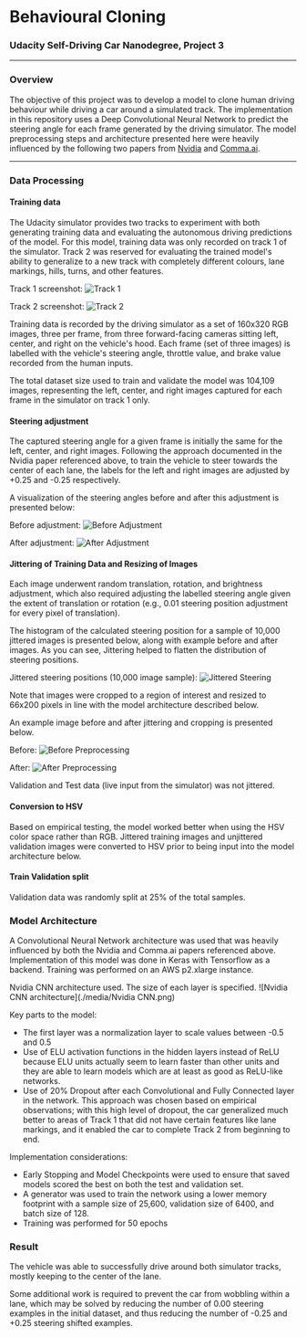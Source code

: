 # Behavioural Cloning
### Udacity Self-Driving Car Nanodegree, Project 3
---

### Overview

The objective of this project was to develop a model to clone human driving behaviour while driving a car around a simulated track. The implementation in this repository uses a Deep Convolutional Neural Network to predict the steering angle for each frame generated by the driving simulator. The model preprocessing steps and architecture presented here were heavily influenced by the following two papers from [Nvidia](https://images.nvidia.com/content/tegra/automotive/images/2016/solutions/pdf/end-to-end-dl-using-px.pdf) and [Comma.ai](https://arxiv.org/pdf/1608.01230v1.pdf).


---
### Data Processing

#### Training data
The Udacity simulator provides two tracks to experiment with both generating training data and evaluating the autonomous driving predictions of the model. For this model, training data was only recorded on track 1 of the simulator. Track 2 was reserved for evaluating the trained model's ability to generalize to a new track with completely different colours, lane markings, hills, turns, and other features.

Track 1 screenshot:
![Track 1](./media/simulator_track1.png)

Track 2 screenshot:
![Track 2](./media/simulator_track2.png)

Training data is recorded by the driving simulator as a set of 160x320 RGB images, three per frame, from three forward-facing cameras sitting left, center, and right on the vehicle's hood. Each frame (set of three images) is labelled with the vehicle's steering angle, throttle value, and brake value recorded from the human inputs.

The total dataset size used to train and validate the model was 104,109 images, representing the left, center, and right images captured for each frame in the simulator on track 1 only.

#### Steering adjustment
The captured steering angle for a given frame is initially the same for the left, center, and right images. Following the approach documented in the Nvidia paper referenced above, to train the vehicle to steer towards the center of each lane, the labels for the left and right images are adjusted by +0.25 and -0.25 respectively.

A visualization of the steering angles before and after this adjustment is presented below:

Before adjustment:
![Before Adjustment](./media/before_adjustment.png)

After adjustment:
![After Adjustment](./media/after_adjustment.png)

#### Jittering of Training Data and Resizing of Images
Each image underwent random translation, rotation, and brightness adjustment, which also required adjusting the labelled steering angle given the extent of translation or rotation (e.g., 0.01 steering position adjustment for every pixel of translation).

The histogram of the calculated steering position for a sample of 10,000 jittered images is presented below, along with example before and after images. As you can see, Jittering helped to flatten the distribution of steering positions.

Jittered steering positions (10,000 image sample):
![Jittered Steering](./media/jittered.png)

Note that images were cropped to a region of interest and resized to 66x200 pixels in line with the model architecture described below.

An example image before and after jittering and cropping is presented below.

Before:
![Before Preprocessing](./media/before.jpg)

After:
![After Preprocessing](./media/after.png)

Validation and Test data (live input from the simulator) was not jittered.

#### Conversion to HSV
Based on empirical testing, the model worked better when using the HSV color space rather than RGB. Jittered training images and unjittered validation images were converted to HSV prior to being input into the model architecture below.

#### Train Validation split
Validation data was randomly split at 25% of the total samples.

### Model Architecture
A Convolutional Neural Network architecture was used that was heavily influenced by both the Nvidia and Comma.ai papers referenced above. Implementation of this model was done in Keras with Tensorflow as a backend. Training was performed on an AWS p2.xlarge instance.

Nvidia CNN architecture used. The size of each layer is specified.
![Nvidia CNN architecture](./media/Nvidia CNN.png)

Key parts to the model:
* The first layer was a normalization layer to scale values between -0.5 and 0.5
* Use of ELU activation functions in the hidden layers instead of ReLU because ELU units actually seem to learn faster than other units and they are able to learn models which are at least as good as ReLU-like networks.
* Use of 20% Dropout after each Convolutional and Fully Connected layer in the network. This approach was chosen based on empirical observations; with this high level of dropout, the car generalized much better to areas of Track 1 that did not have certain features like lane markings, and it enabled the car to complete Track 2 from beginning to end.

Implementation considerations:
* Early Stopping and Model Checkpoints were used to ensure that saved models scored the best on both the test and validation set.
* A generator was used to train the network using a lower memory footprint with a sample size of 25,600, validation size of 6400, and batch size of 128.
* Training was performed for 50 epochs

### Result

The vehicle was able to successfully drive around both simulator tracks, mostly keeping to the center of the lane.

Some additional work is required to prevent the car from wobbling within a lane, which may be solved by reducing the number of 0.00 steering examples in the initial dataset, and thus reducing the number of -0.25 and +0.25 steering shifted examples.